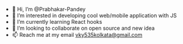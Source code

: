 - 👋 Hi, I’m @Prabhakar-Pandey
- 👀 I’m interested in developing cool web/mobile application with JS
- 🌱 I’m currently learning React hooks
- 💞️ I’m looking to collaborate on open source and new idea
- 📫 Reach me at my email vky535kolkata@gmail.com

<!---
Prabhakar-Pandey/Prabhakar-Pandey is a ✨ special ✨ repository because its `README.md` (this file) appears on your GitHub profile.
You can click the Preview link to take a look at your changes.
--->
